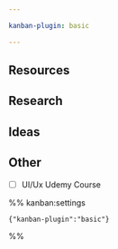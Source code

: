 ```yaml
---

kanban-plugin: basic

---
```


## Resources



## Research



## Ideas



## Other

- [ ] UI/Ux Udemy Course




%% kanban:settings
```
{"kanban-plugin":"basic"}
```
%%